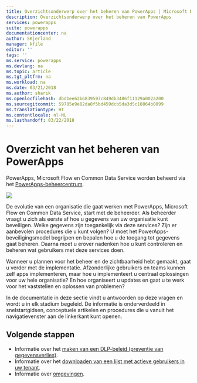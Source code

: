 ```yaml
---
title: Overzichtsonderwerp over het beheren van PowerApps | Microsoft Docs
description: Overzichtsonderwerp over het beheren van PowerApps
services: powerapps
suite: powerapps
documentationcenter: na
author: SKjerland
manager: kfile
editor: ''
tags: ''
ms.service: powerapps
ms.devlang: na
ms.topic: article
ms.tgt_pltfrm: na
ms.workload: na
ms.date: 03/21/2018
ms.author: sharik
ms.openlocfilehash: dbd1ee62b6839597c849db3486f11129a002a200
ms.sourcegitcommit: 59785e9e82da8f5bd459dcb5da3d5c18064b0899
ms.translationtype: HT
ms.contentlocale: nl-NL
ms.lasthandoff: 03/22/2018
---
```

# <a name="administer-powerapps-overview"></a>Overzicht van het beheren van PowerApps
PowerApps, Microsoft Flow en Common Data Service worden beheerd via het [PowerApps-beheercentrum]([https://admin.powerapps.com).

![](./media/index/admin-center.png)

De evolutie van een organisatie die gaat werken met PowerApps, Microsoft Flow en Common Data Service, start met de beheerder. Als beheerder vraagt u zich als eerste af hoe u gegevens van uw organisatie kunt beveiligen. Welke gegevens zijn toegankelijk via deze services? Zijn er aanbevolen procedures die u kunt volgen? U moet het PowerApps-beveiligingsmodel begrijpen en bepalen hoe u de toegang tot gegevens gaat beheren. Daarna moet u erover nadenken hoe u kunt controleren en beheren wat gebruikers met deze services doen.

Wanneer u plannen voor het beheer en de zichtbaarheid hebt gemaakt, gaat u verder met de implementatie. Afzonderlijke gebruikers en teams kunnen zelf apps implementeren, maar hoe u implementeert u centraal oplossingen voor uw hele organisatie? En hoe organiseert u updates en gaat u te werk voor het vaststellen en oplossen van problemen?

In de documentatie in deze sectie vindt u antwoorden op deze vragen en wordt u in elk stadium begeleid. De informatie is onderverdeeld in snelstartgidsen, conceptuele artikelen en procedures die u vanuit het navigatievenster aan de linkerkant kunt openen.

## <a name="next-steps"></a>Volgende stappen
* Informatie over het [maken van een DLP-beleid (preventie van gegevensverlies)](create-dlp-policy.md).
* Informatie over het [downloaden van een lijst met actieve gebruikers in uw tenant](admin-view-user-licenses.md).
* Informatie over [omgevingen](environments-overview.md).
